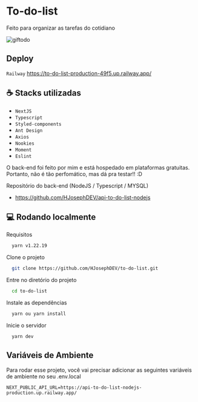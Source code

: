 
# To-do-list

Feito para organizar as tarefas do cotidiano

![giftodo](https://user-images.githubusercontent.com/65923385/236119214-ecc1d10c-da4d-4627-a68c-f79252919908.gif)

## Deploy

``Railway`` https://to-do-list-production-49f5.up.railway.app/

## ☕ Stacks utilizadas

- ``NextJS``
- ``Typescript``
- ``Styled-components``
- ``Ant Design``
- ``Axios``
- ``Nookies``
- ``Moment``
- ``Eslint``

O back-end foi feito por mim e está hospedado em plataformas gratuitas. Portanto, não é tão perfomático, mas dá pra testar!! :D

Repositório do back-end (NodeJS / Typescript / MYSQL)
- https://github.com/HJosephDEV/api-to-do-list-nodejs


## 💻 Rodando localmente
Requisitos
```bash
  yarn v1.22.19
```

Clone o projeto

```bash
  git clone https://github.com/HJosephDEV/to-do-list.git
```

Entre no diretório do projeto

```bash
  cd to-do-list
```

Instale as dependências

```bash
  yarn ou yarn install
```

Inicie o servidor

```bash
  yarn dev
```


## Variáveis de Ambiente

Para rodar esse projeto, você vai precisar adicionar as seguintes variáveis de ambiente no seu .env.local

`NEXT_PUBLIC_API_URL=https://api-to-do-list-nodejs-production.up.railway.app/`
